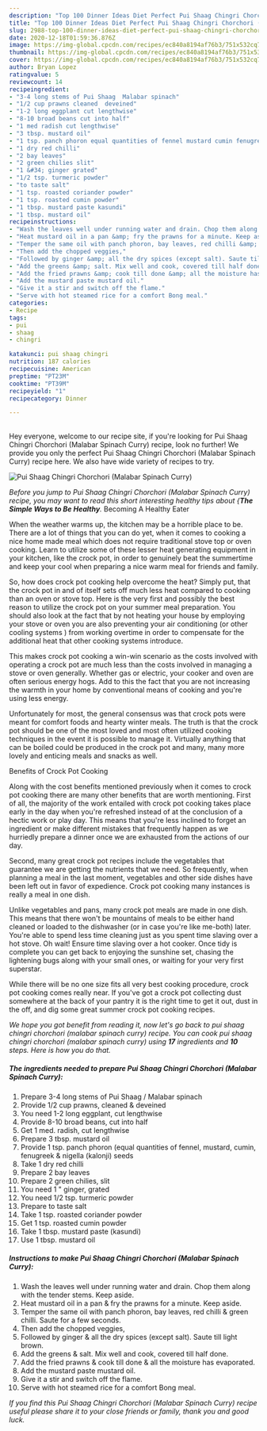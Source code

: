 ```yaml
---
description: "Top 100 Dinner Ideas Diet Perfect Pui Shaag Chingri Chorchori (Malabar Spinach Curry)"
title: "Top 100 Dinner Ideas Diet Perfect Pui Shaag Chingri Chorchori (Malabar Spinach Curry)"
slug: 2988-top-100-dinner-ideas-diet-perfect-pui-shaag-chingri-chorchori-malabar-spinach-curry
date: 2020-12-18T01:59:36.876Z
image: https://img-global.cpcdn.com/recipes/ec840a8194af76b3/751x532cq70/pui-shaag-chingri-chorchori-malabar-spinach-curry-recipe-main-photo.jpg
thumbnail: https://img-global.cpcdn.com/recipes/ec840a8194af76b3/751x532cq70/pui-shaag-chingri-chorchori-malabar-spinach-curry-recipe-main-photo.jpg
cover: https://img-global.cpcdn.com/recipes/ec840a8194af76b3/751x532cq70/pui-shaag-chingri-chorchori-malabar-spinach-curry-recipe-main-photo.jpg
author: Bryan Lopez
ratingvalue: 5
reviewcount: 14
recipeingredient:
- "3-4 long stems of Pui Shaag  Malabar spinach"
- "1/2 cup prawns cleaned  deveined"
- "1-2 long eggplant cut lengthwise"
- "8-10 broad beans cut into half"
- "1 med radish cut lengthwise"
- "3 tbsp. mustard oil"
- "1 tsp. panch phoron equal quantities of fennel mustard cumin fenugreek  nigella kalonji seeds"
- "1 dry red chilli"
- "2 bay leaves"
- "2 green chilies slit"
- "1 &#34; ginger grated"
- "1/2 tsp. turmeric powder"
- "to taste salt"
- "1 tsp. roasted coriander powder"
- "1 tsp. roasted cumin powder"
- "1 tbsp. mustard paste kasundi"
- "1 tbsp. mustard oil"
recipeinstructions:
- "Wash the leaves well under running water and drain. Chop them along with the tender stems. Keep aside."
- "Heat mustard oil in a pan &amp; fry the prawns for a minute. Keep aside."
- "Temper the same oil with panch phoron, bay leaves, red chilli &amp; green chilli. Saute for a few seconds."
- "Then add the chopped veggies,"
- "Followed by ginger &amp; all the dry spices (except salt). Saute till light brown."
- "Add the greens &amp; salt. Mix well and cook, covered till half done."
- "Add the fried prawns &amp; cook till done &amp; all the moisture has evaporated."
- "Add the mustard paste mustard oil."
- "Give it a stir and switch off the flame."
- "Serve with hot steamed rice for a comfort Bong meal."
categories:
- Recipe
tags:
- pui
- shaag
- chingri

katakunci: pui shaag chingri 
nutrition: 187 calories
recipecuisine: American
preptime: "PT23M"
cooktime: "PT39M"
recipeyield: "1"
recipecategory: Dinner

---
```

<br>
Hey everyone, welcome to our recipe site, if you're looking for Pui Shaag Chingri Chorchori (Malabar Spinach Curry) recipe, look no further! We provide you only the perfect Pui Shaag Chingri Chorchori (Malabar Spinach Curry) recipe here. We also have wide variety of recipes to try.
<br>


![Pui Shaag Chingri Chorchori (Malabar Spinach Curry)](https://img-global.cpcdn.com/recipes/ec840a8194af76b3/751x532cq70/pui-shaag-chingri-chorchori-malabar-spinach-curry-recipe-main-photo.jpg)

<i>Before you jump to Pui Shaag Chingri Chorchori (Malabar Spinach Curry) recipe, you may want to read this short interesting healthy tips about {<strong>The Simple Ways to Be Healthy</strong>.</i>
Becoming A Healthy Eater


When the weather warms up, the kitchen may be a horrible place to be. There are a lot of things that you can do yet, when it comes to cooking a nice home made meal which does not require traditional stove top or oven cooking. Learn to utilize some of these lesser heat generating equipment in your kitchen, like the crock pot, in order to genuinely beat the summertime and keep your cool when preparing a nice warm meal for friends and family.

So, how does crock pot cooking help overcome the heat? Simply put, that the crock pot in and of itself sets off much less heat compared to cooking than an oven or stove top. Here is the very first and possibly the best reason to utilize the crock pot on your summer meal preparation. You should also look at the fact that by not heating your house by employing your stove or oven you are also preventing your air conditioning (or other cooling systems ) from working overtime in order to compensate for the additional heat that other cooking systems introduce.

This makes crock pot cooking a win-win scenario as the costs involved with operating a crock pot are much less than the costs involved in managing a stove or oven generally. Whether gas or electric, your cooker and oven are often serious energy hogs. Add to this the fact that you are not increasing the warmth in your home by conventional means of cooking and you're using less energy.

Unfortunately for most, the general consensus was that crock pots were meant for comfort foods and hearty winter meals.  The truth is that the crock pot should be one of the most loved and most often utilized cooking techniques in the event it is possible to manage it.  Virtually anything that can be boiled could be produced in the crock pot and many, many more lovely and enticing meals and snacks as well.

Benefits of Crock Pot Cooking

Along with the cost benefits mentioned previously when it comes to crock pot cooking there are many other benefits that are worth mentioning. First of all, the majority of the work entailed with crock pot cooking takes place early in the day when you're refreshed instead of at the conclusion of a hectic work or play day. This means that you're less inclined to forget an ingredient or make different mistakes that frequently happen as we hurriedly prepare a dinner once we are exhausted from the actions of our day.

Second, many great crock pot recipes include the vegetables that guarantee we are getting the nutrients that we need. So frequently, when planning a meal in the last moment, vegetables and other side dishes have been left out in favor of expedience. Crock pot cooking many instances is really a meal in one dish.

 Unlike vegetables and pans, many crock pot meals are made in one dish. This means that there won't be mountains of meals to be either hand cleaned or loaded to the dishwasher (or in case you're like me-both) later. You're able to spend less time cleaning just as you spent time slaving over a hot stove. Oh wait! Ensure time slaving over a hot cooker. Once tidy is complete you can get back to enjoying the sunshine set, chasing the lightening bugs along with your small ones, or waiting for your very first superstar.

While there will be no one size fits all very best cooking procedure, crock pot cooking comes really near. If you've got a crock pot collecting dust somewhere at the back of your pantry it is the right time to get it out, dust in the off, and dig some great summer crock pot cooking recipes.


<i>We hope you got benefit from reading it, now let's go back to pui shaag chingri chorchori (malabar spinach curry) recipe. You can cook pui shaag chingri chorchori (malabar spinach curry) using <strong>17</strong> ingredients and <strong>10</strong> steps. Here is how you do that.
</i>

##### The ingredients needed to prepare Pui Shaag Chingri Chorchori (Malabar Spinach Curry):

1. Prepare 3-4 long stems of Pui Shaag / Malabar spinach
1. Provide 1/2 cup prawns, cleaned &amp; deveined
1. You need 1-2 long eggplant, cut lengthwise
1. Provide 8-10 broad beans, cut into half
1. Get 1 med. radish, cut lengthwise
1. Prepare 3 tbsp. mustard oil
1. Provide 1 tsp. panch phoron (equal quantities of fennel, mustard, cumin, fenugreek &amp; nigella (kalonji) seeds
1. Take 1 dry red chilli
1. Prepare 2 bay leaves
1. Prepare 2 green chilies, slit
1. You need 1 &#34; ginger, grated
1. You need 1/2 tsp. turmeric powder
1. Prepare to taste salt
1. Take 1 tsp. roasted coriander powder
1. Get 1 tsp. roasted cumin powder
1. Take 1 tbsp. mustard paste (kasundi)
1. Use 1 tbsp. mustard oil


##### Instructions to make Pui Shaag Chingri Chorchori (Malabar Spinach Curry):

1. Wash the leaves well under running water and drain. Chop them along with the tender stems. Keep aside.
1. Heat mustard oil in a pan &amp; fry the prawns for a minute. Keep aside.
1. Temper the same oil with panch phoron, bay leaves, red chilli &amp; green chilli. Saute for a few seconds.
1. Then add the chopped veggies,
1. Followed by ginger &amp; all the dry spices (except salt). Saute till light brown.
1. Add the greens &amp; salt. Mix well and cook, covered till half done.
1. Add the fried prawns &amp; cook till done &amp; all the moisture has evaporated.
1. Add the mustard paste mustard oil.
1. Give it a stir and switch off the flame.
1. Serve with hot steamed rice for a comfort Bong meal.




<i>If you find this Pui Shaag Chingri Chorchori (Malabar Spinach Curry) recipe useful please share it to your close friends or family, thank you and good luck.</i>
